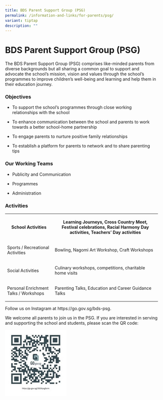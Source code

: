 ```yaml
---
title: BDS Parent Support Group (PSG)
permalink: /information-and-links/for-parents/psg/
variant: tiptap
description: ""
---
```

<h1>BDS Parent Support Group (PSG)</h1>
<p>The BDS Parent Support Group (PSG) comprises like-minded parents from
diverse backgrounds but all sharing a common goal to support and advocate
the school’s mission, vision and values through the school’s programmes
to improve children’s well-being and learning and help them in their education
journey.</p>
<h3>Objectives</h3>
<ul data-tight="true" class="tight">
<li>
<p>To support the school’s programmes through close working relationships
with the school</p>
</li>
<li>
<p>To enhance communication between the school and parents to work towards
a better school-home partnership</p>
</li>
<li>
<p>To engage parents to nurture positive family relationships</p>
</li>
<li>
<p>To establish a platform for parents to network and to share parenting
tips</p>
</li>
</ul>
<h3>Our Working Teams</h3>
<ul data-tight="true" class="tight">
<li>
<p>Publicity and Communication</p>
</li>
<li>
<p>Programmes</p>
</li>
<li>
<p>Administration</p>
</li>
</ul>
<h3>Activities</h3>
<table style="minWidth: 50px">
<colgroup>
<col>
<col>
</colgroup>
<tbody>
<tr>
<th rowspan="1" colspan="1">
<p>School Activities</p>
</th>
<th rowspan="1" colspan="1">
<p>Learning Journeys, Cross Country Meet, Festival celebrations, Racial Harmony
Day activities, Teachers’ Day activities</p>
</th>
</tr>
<tr>
<td rowspan="1" colspan="1">
<p>Sports / Recreational Activities</p>
</td>
<td rowspan="1" colspan="1">
<p>Bowling, Nagomi Art Workshop, Craft Workshops</p>
</td>
</tr>
<tr>
<td rowspan="1" colspan="1">
<p>Social Activities</p>
</td>
<td rowspan="1" colspan="1">
<p>Culinary workshops, competitions, charitable home visits</p>
</td>
</tr>
<tr>
<td rowspan="1" colspan="1">
<p>Personal Enrichment Talks / Workshops</p>
</td>
<td rowspan="1" colspan="1">
<p>Parenting Talks, Education and Career Guidance Talks</p>
</td>
</tr>
</tbody>
</table>
<p>Follow us on Instagram at <a rel="noopener noreferrer nofollow" target="_blank">https://go.gov.sg/bds-psg</a>.</p>
<p>We welcome all parents to join us in the PSG. If you are interested in
serving and supporting the school and students, please scan the QR code:</p>
<p></p>
<div class="isomer-image-wrapper">
<img style="width: 40%" height="auto" width="40%" alt="" src="/images/Partnerships/PSG/PSG_2024_Application_Form.jpg">
</div>
<h3></h3>
<p></p>